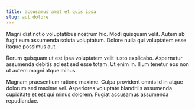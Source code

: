 ```yaml
---
title: accusamus amet et quis ipsa
slug: aut dolore
---
```


Magni distinctio voluptatibus nostrum hic. Modi quisquam velit. Autem ab fugit eum assumenda soluta voluptatum. Dolore nulla qui voluptatem esse itaque possimus aut.

Rerum quisquam ut est ipsa voluptatem velit iusto explicabo. Aspernatur assumenda debitis ad est sed esse totam. Ut enim in. Illum tenetur eos non ut autem magni atque minus.

Magnam praesentium ratione maxime. Culpa provident omnis id in atque dolorum sed maxime vel. Asperiores voluptate blanditiis assumenda cupiditate et est qui minus dolorem. Fugiat accusamus assumenda repudiandae.
